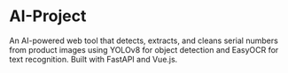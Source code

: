 # AI-Project
An AI-powered web tool that detects, extracts, and cleans serial numbers from product images using YOLOv8 for object detection and EasyOCR for text recognition. Built with FastAPI and Vue.js.
